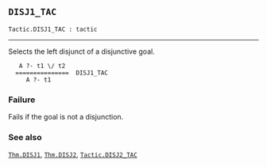 ## `DISJ1_TAC`

``` hol4
Tactic.DISJ1_TAC : tactic
```

------------------------------------------------------------------------

Selects the left disjunct of a disjunctive goal.

``` hol4
   A ?- t1 \/ t2
  ===============  DISJ1_TAC
     A ?- t1
```

### Failure

Fails if the goal is not a disjunction.

### See also

[`Thm.DISJ1`](#Thm.DISJ1), [`Thm.DISJ2`](#Thm.DISJ2),
[`Tactic.DISJ2_TAC`](#Tactic.DISJ2_TAC)

